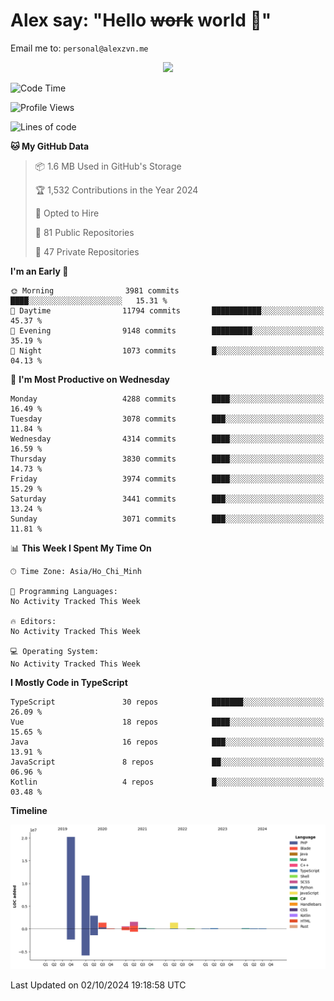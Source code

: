 # Alex say: "Hello ~~work~~ world 🐾"
Email me to: `personal@alexzvn.me`


<p align=center>
  <a href="https://skillicons.dev">
    <img src="https://skillicons.dev/icons?i=ts,js,php,nodejs,bun,vue,nuxt,react,svelte,tauri,laravel,rust,mongodb,docker,electron,redis,rabbitmq,tailwind,git,cloudflare,elysia,mysql,nginx,rollupjs,sentry,ubuntu,yarn,html,css,vite" />
  </a>
</p>

<!--START_SECTION:waka-->
![Code Time](http://img.shields.io/badge/Code%20Time-1%2C066%20hrs%2055%20mins-blue)

![Profile Views](http://img.shields.io/badge/Profile%20Views-1-blue)

![Lines of code](https://img.shields.io/badge/From%20Hello%20World%20I%27ve%20Written-40.6%20million%20lines%20of%20code-blue)

**🐱 My GitHub Data** 

> 📦 1.6 MB Used in GitHub's Storage 
 > 
> 🏆 1,532 Contributions in the Year 2024
 > 
> 💼 Opted to Hire
 > 
> 📜 81 Public Repositories 
 > 
> 🔑 47 Private Repositories 
 > 
**I'm an Early 🐤** 

```text
🌞 Morning                3981 commits        ████░░░░░░░░░░░░░░░░░░░░░   15.31 % 
🌆 Daytime                11794 commits       ███████████░░░░░░░░░░░░░░   45.37 % 
🌃 Evening                9148 commits        █████████░░░░░░░░░░░░░░░░   35.19 % 
🌙 Night                  1073 commits        █░░░░░░░░░░░░░░░░░░░░░░░░   04.13 % 
```
📅 **I'm Most Productive on Wednesday** 

```text
Monday                   4288 commits        ████░░░░░░░░░░░░░░░░░░░░░   16.49 % 
Tuesday                  3078 commits        ███░░░░░░░░░░░░░░░░░░░░░░   11.84 % 
Wednesday                4314 commits        ████░░░░░░░░░░░░░░░░░░░░░   16.59 % 
Thursday                 3830 commits        ████░░░░░░░░░░░░░░░░░░░░░   14.73 % 
Friday                   3974 commits        ████░░░░░░░░░░░░░░░░░░░░░   15.29 % 
Saturday                 3441 commits        ███░░░░░░░░░░░░░░░░░░░░░░   13.24 % 
Sunday                   3071 commits        ███░░░░░░░░░░░░░░░░░░░░░░   11.81 % 
```


📊 **This Week I Spent My Time On** 

```text
🕑︎ Time Zone: Asia/Ho_Chi_Minh

💬 Programming Languages: 
No Activity Tracked This Week

🔥 Editors: 
No Activity Tracked This Week

💻 Operating System: 
No Activity Tracked This Week
```

**I Mostly Code in TypeScript** 

```text
TypeScript               30 repos            ███████░░░░░░░░░░░░░░░░░░   26.09 % 
Vue                      18 repos            ████░░░░░░░░░░░░░░░░░░░░░   15.65 % 
Java                     16 repos            ███░░░░░░░░░░░░░░░░░░░░░░   13.91 % 
JavaScript               8 repos             ██░░░░░░░░░░░░░░░░░░░░░░░   06.96 % 
Kotlin                   4 repos             █░░░░░░░░░░░░░░░░░░░░░░░░   03.48 % 
```



**Timeline**

![Lines of Code chart](https://raw.githubusercontent.com/alexzvn/alexzvn/main/assets/bar_graph.png)


 Last Updated on 02/10/2024 19:18:58 UTC
<!--END_SECTION:waka-->
